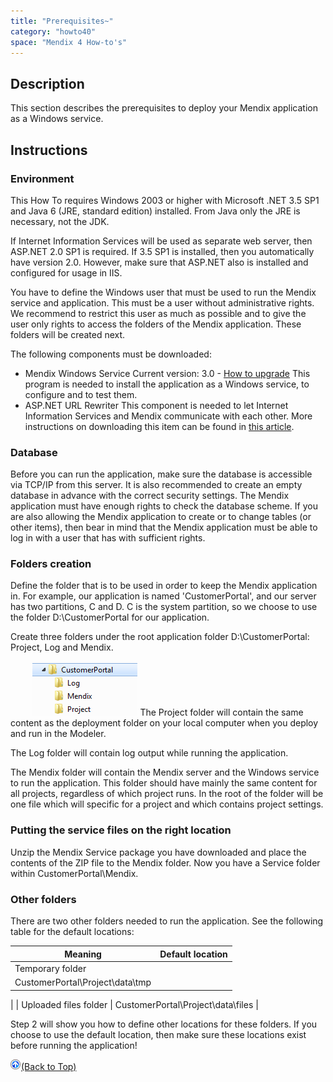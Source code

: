 ```yaml
---
title: "Prerequisites~"
category: "howto40"
space: "Mendix 4 How-to's"
---
```

## Description

This section describes the prerequisites to deploy your Mendix application as a Windows service.

## Instructions

### Environment

This How To requires Windows 2003 or higher with Microsoft .NET 3.5 SP1 and Java 6 (JRE, standard edition) installed. From Java only the JRE is necessary, not the JDK.

If Internet Information Services will be used as separate web server, then ASP.NET 2.0 SP1 is required. If 3.5 SP1 is installed, then you automatically have version 2.0\. However, make sure that ASP.NET also is installed and configured for usage in IIS.

You have to define the Windows user that must be used to run the Mendix service and application. This must be a user without administrative rights. We recommend to restrict this user as much as possible and to give the user only rights to access the folders of the Mendix application. These folders will be created next.

The following components must be downloaded:

*   Mendix Windows Service
    Current version: 3.0 - [How to upgrade](Update+a+Mendix+application~)
    This program is needed to install the application as a Windows service, to configure and to test them.
*   ASP.NET URL Rewriter
    This component is needed to let Internet Information Services and Mendix communicate with each other.
    More instructions on downloading this item can be found in [this article](Set+up+Internet+Information+Services~).

### Database

Before you can run the application, make sure the database is accessible via TCP/IP from this server. It is also recommended to create an empty database in advance with the correct security settings. The Mendix application must have enough rights to check the database scheme. If you are also allowing the Mendix application to create or to change tables (or other items), then bear in mind that the Mendix application must be able to log in with a user that has with sufficient rights.

### Folders creation

Define the folder that is to be used in order to keep the Mendix application in. For example, our application is named 'CustomerPortal', and our server has two partitions, C and D. C is the system partition, so we choose to use the folder D:\CustomerPortal for our application.

Create three folders under the root application folder D:\CustomerPortal: Project, Log and Mendix.

         ![](attachments/2621617/2752959.png)
The Project folder will contain the same content as the deployment folder on your local computer when you deploy and run in the Modeler.

The Log folder will contain log output while running the application.

The Mendix folder will contain the Mendix server and the Windows service to run the application. This folder should have mainly the same content for all projects, regardless of which project runs. In the root of the folder will be one file which will specific for a project and which contains project settings.

### Putting the service files on the right location

Unzip the Mendix Service package you have downloaded and place the contents of the ZIP file to the Mendix folder. Now you have a Service folder within CustomerPortal\Mendix.

### Other folders

There are two other folders needed to run the application. See the following table for the default locations:

| Meaning | Default location |
| --- | --- |
| Temporary folder
 | CustomerPortal\Project\data\tmp
 |
| Uploaded files folder
 | CustomerPortal\Project\data\files
 |

Step 2 will show you how to define other locations for these folders. If you choose to use the default location, then make sure these locations exist before running the application!

[![](attachments/819203/917564.png)](Prerequisites~)[(Back to Top)](Prerequisites~)